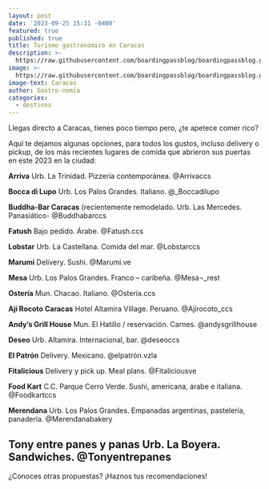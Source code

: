 ```yaml
---
layout: post
date: '2023-09-25 15:31 -0400'
featured: true
published: true
title: Turismo gastronómico en Caracas
description: >-
  https://raw.githubusercontent.com/boardingpassblog/boardingpassblog.github.io/main/assets/images/Caracas_1.png
image: >-
  https://raw.githubusercontent.com/boardingpassblog/boardingpassblog.github.io/main/assets/images/Caracas_1.png
image-text: Caracas
author: Gastro-nomia
categories:
  - destinos
---
```


Llegas directo a Caracas, tienes poco tiempo pero, ¿te apetece comer rico? 

Aquí te dejamos algunas opciones, para todos los gustos, incluso delivery o pickup, de los más recientes lugares de comida que abrieron sus puertas en este 2023 en la ciudad:

**Arriva**
Urb. La Trinidad. 
Pizzería contemporánea.
@Arrivaccs

**Bocca di Lupo**
Urb. Los Palos Grandes.
Italiano.
@_Boccadilupo

**Buddha-Bar Caracas** (recientemente remodelado.
Urb. Las Mercedes.
Panasiático-
@Buddhabarccs

**Fatush**
Bajo pedido.
Árabe.
@Fatush.ccs

**Lobstar**
Urb. La Castellana.
Comida del mar.
@Lobstarccs

**Marumi**
Delivery.
Sushi.
@Marumi.ve

**Mesa**
Urb. Los Palos Grandes.
Franco – caribeña.
@Mesa¬_rest

**Ostería**
Mun. Chacao.
Italiano.
@Osteria.ccs

**Ají Rocoto Caracas**
Hotel Altamira Village.
Peruano.
@Ajírocoto_ccs

**Andy’s Grill House**
Mun. El Hatillo / reservación.
Carnes.
@andysgrillhouse

**Deseo**
Urb. Altamira.
Internacional, bar.
@deseoccs

**El Patrón**
Delivery.
Mexicano.
@elpatrón.vzla

**Fitalicious**
Delivery y pick up.
Meal plans.
@Fitaliciousve

**Food Kart**
C.C. Parque Cerro Verde.
Sushi, americana, árabe e italiana.
@Foodkartccs

**Merendana**
Urb. Los Palos Grandes.
Empanadas argentinas, pastelería, panadería.
@Merendanabakery

**Tony entre panes y panas**
Urb. La Boyera.
Sandwiches.
@Tonyentrepanes
-


¿Conoces otras propuestas? ¡Haznos tus recomendaciones!



